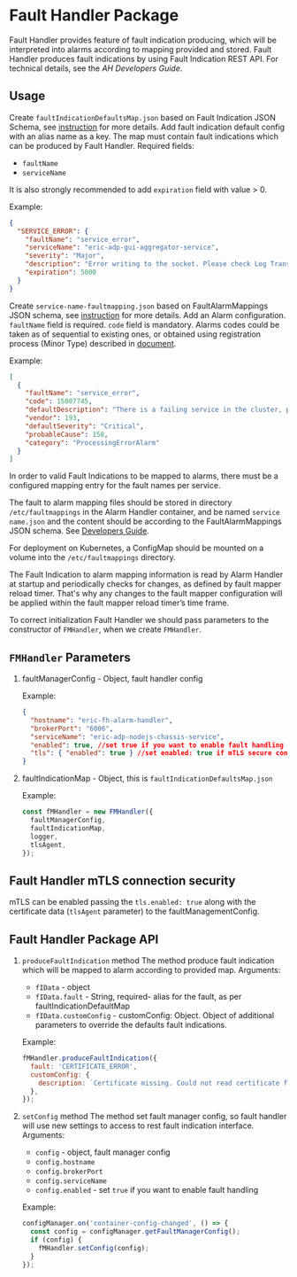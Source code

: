 # Fault Handler Package

Fault Handler provides feature of fault indication producing, which will be interpreted into alarms
according to mapping provided and stored.
Fault Handler produces fault indications by using Fault Indication REST API.
For technical details, see the _AH Developers Guide_.

## Usage

Create `faultIndicationDefaultsMap.json` based on Fault Indication JSON Schema, see
[instruction](https://adp.ericsson.se/marketplace/alarm-handler/documentation/development/dpi/application-developers-guide#fault-indication-schema-definition)
for more details.
Add fault indication default config with an alias name as a key.
The map must contain fault indications which can be produced by Fault Handler.
Required fields:

- `faultName`
- `serviceName`

It is also strongly recommended to add `expiration` field with value > 0.

Example:

```json
{
  "SERVICE_ERROR": {
    "faultName": "service_error",
    "serviceName": "eric-adp-gui-aggregator-service",
    "severity": "Major",
    "description": "Error writing to the socket. Please check Log Transformer Service.",
    "expiration": 5000
  }
}
```

Create `service-name-faultmapping.json` based on FaultAlarmMappings JSON schema, see
[instruction](https://adp.ericsson.se/marketplace/alarm-handler/documentation/development/dpi/application-developers-guide#fault-alarm-mapping-schema-definition)
for more details.
Add an Alarm configuration.
`faultName` field is required.
`code` field is mandatory.
Alarms codes could be taken as of sequential to
existing ones, or obtained using registration process (Minor Type) described in
[document](https://erilink.ericsson.se/eridoc/erl/objectId/09004cff86e5863f?docno=1/00021-FCP1305518Uen&action=approved&format=pdf).

Example:

```json
[
  {
    "faultName": "service_error",
    "code": 15007745,
    "defaultDescription": "There is a failing service in the cluster, please check infrastructure.",
    "vendor": 193,
    "defaultSeverity": "Critical",
    "probableCause": 158,
    "category": "ProcessingErrorAlarm"
  }
]
```

In order to valid Fault Indications to be mapped to alarms,
there must be a configured mapping entry for the fault names per service.

The fault to alarm mapping files should be stored in directory `/etc/faultmappings`
in the Alarm Handler container,
and be named `service name.json` and the content should be according
to the FaultAlarmMappings JSON schema. See
[Developers Guide](https://adp.ericsson.se/marketplace/alarm-handler/documentation/development/dpi/application-developers-guide).

For deployment on Kubernetes, a ConfigMap should be mounted on a volume
into the `/etc/faultmappings` directory.

The Fault Indication to alarm mapping information is read by Alarm Handler
at startup and periodically checks for changes,
as defined by fault mapper reload timer.
That's why any changes to the fault mapper configuration will be applied
within the fault mapper reload timer’s time frame.

To correct initialization Fault Handler we should pass parameters
to the constructor of `FMHandler`, when we create `FMHandler`.

## `FMHandler` Parameters

1. faultManagerConfig - Object, fault handler config

   Example:

   ```json
   {
     "hostname": "eric-fh-alarm-handler",
     "brokerPort": "6006",
     "serviceName": "eric-adp-nodejs-chassis-service",
     "enabled": true, //set true if you want to enable fault handling
     "tls": { "enabled": true } //set enabled: true if mTLS secure connection for the faultHandler required
   }
   ```

2. faultIndicationMap - Object, this is `faultIndicationDefaultsMap.json`

   Example:

   ```javascript
   const fMHandler = new FMHandler({
     faultManagerConfig,
     faultIndicationMap,
     logger,
     tlsAgent,
   });
   ```

## Fault Handler mTLS connection security

mTLS can be enabled passing the `tls.enabled: true` along with the certificate data
(`tlsAgent` parameter)
to the faultManagementConfig.

## Fault Handler Package API

1. `produceFaultIndication` method
   The method produce fault indication which will be mapped to alarm
   according to provided map.
   Arguments:

   - `fIData` - object
   - `fIData.fault` - String, required- alias for the fault, as per faultIndicationDefaultMap
   - `fIData.customConfig` - customConfig: Object.
     Object of additional parameters to override the defaults fault indications.

   Example:

   ```javascript
   fMHandler.produceFaultIndication({
     fault: 'CERTIFICATE_ERROR',
     customConfig: {
       description: `Certificate missing. Could not read certificate files for ${serviceName}.`,
     },
   });
   ```

2. `setConfig` method
   The method set fault manager config,
   so fault handler will use new settings to access to rest fault indication interface.
   Arguments:

   - `config` - object, fault manager config
   - `config.hostname`
   - `config.brokerPort`
   - `config.serviceName`
   - `config.enabled` - set `true` if you want to enable fault handling

   Example:

   ```javascript
   configManager.on('container-config-changed', () => {
     const config = configManager.getFaultManagerConfig();
     if (config) {
       fMHandler.setConfig(config);
     }
   });
   ```
